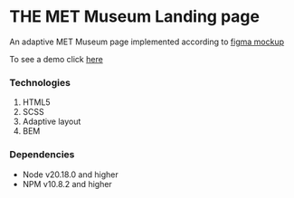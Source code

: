 # THE MET Museum Landing page

An adaptive MET Museum page implemented according to [figma mockup](https://www.figma.com/file/lSR1m42L9YwzQwzzxKwHpw/THE-MET)

To see a demo click [here](https://eugenia-andropova.github.io/layout_landing-page/)

### Technologies
1. HTML5
2. SCSS
3. Adaptive layout
4. BEM

### Dependencies
- Node v20.18.0 and higher
- NPM v10.8.2 and higher
